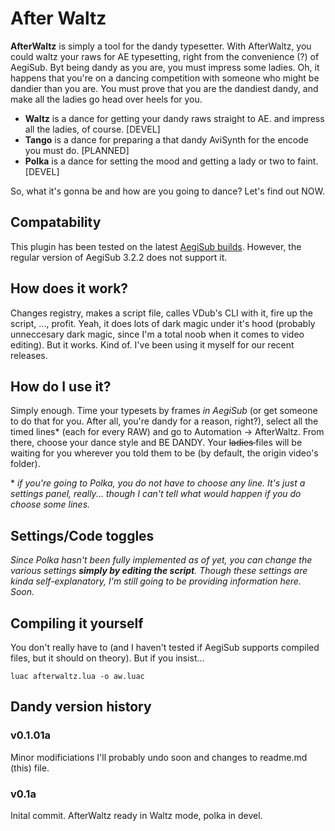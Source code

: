 # After Waltz

**AfterWaltz** is simply a tool for the dandy typesetter. With AfterWaltz, you could waltz your raws for AE typesetting, right from the convenience (?) of AegiSub. Byt being dandy as you are, you must impress some ladies. Oh, it happens that you're on a dancing competition with someone who might be dandier than you are. You must prove that you are the dandiest dandy, and make all the ladies go head over heels for you.

* **Waltz** is a dance for getting your dandy raws straight to AE. and impress all the ladies, of course. [DEVEL]
* **Tango** is a dance for preparing a that dandy AviSynth for the encode you must do. [PLANNED]
* **Polka** is a dance for setting the mood and getting a lady or two to faint. [DEVEL]

So, what it's gonna be and how are you going to dance? Let's find out NOW.

## Compatability
This plugin has been tested on the latest [AegiSub builds](http://plorkyeran.com/aegisub/). However, the regular version of AegiSub 3.2.2 does not support it.

## How does it work?
Changes registry, makes a script file, calles VDub's CLI with it, fire up the script, ..., profit. Yeah, it does lots of dark magic under it's hood (probably unneccesary dark magic, since I'm a total noob when it comes to video editing). But it works. Kind of. I've been using it myself for our recent releases.

## How do I use it?
Simply enough. Time your typesets by frames *in AegiSub* (or get someone to do that for you. After all, you're dandy for a reason, right?), select all the timed lines* (each for every RAW) and go to Automation -> AfterWaltz. From there, choose your dance style and BE DANDY.
Your <s>ladies </s>files will be waiting for you wherever you told them  to be (by default, the origin video's folder).

 \* *if you're going to Polka, you do not have to choose any line. It's just a settings panel, really... though I can't tell what would happen if you do choose some lines.*

## Settings/Code toggles
*Since Polka hasn't been fully implemented as of yet, you can change the various settings **simply by editing the script**. Though these settings are kinda self-explanatory, I'm still going to be providing information here. Soon.*

## Compiling it yourself
You don't really have to (and I haven't tested if AegiSub supports compiled files, but it should on theory). But if you insist...

```
luac afterwaltz.lua -o aw.luac
```

## Dandy version history
### v0.1.01a
Minor modificiations I'll probably undo soon and changes to readme.md (this) file.
### v0.1a
Inital commit. AfterWaltz ready in Waltz mode, polka in devel.